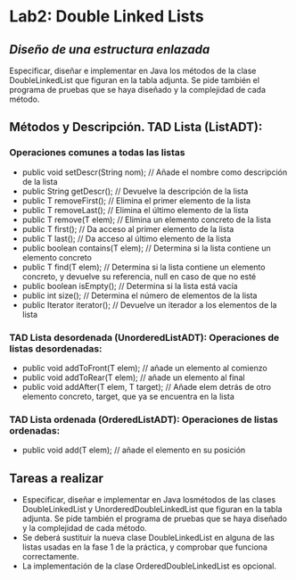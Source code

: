 # Lab2: Double Linked Lists

## _Diseño de una estructura enlazada_
Especificar, diseñar e implementar en Java los métodos de la clase DoubleLinkedList que figuran en la tabla adjunta. Se pide también el programa de pruebas que se haya diseñado y la complejidad de cada método.

## Métodos y Descripción. TAD Lista (ListADT): 
### Operaciones comunes a todas las listas
- public void setDescr(String nom); // Añade el nombre como descripción de la lista
- public String getDescr(); // Devuelve la descripción de la lista
- public T removeFirst(); // Elimina el primer elemento de la lista
- public T removeLast(); // Elimina el último elemento de la lista
- public T remove(T elem); // Elimina un elemento concreto de la lista
- public T first(); // Da acceso al primer elemento de la lista
- public T last(); // Da acceso al último elemento de la lista
- public boolean contains(T elem); // Determina si la lista contiene un elemento concreto
- public T find(T elem); // Determina si la lista contiene un elemento concreto, y devuelve su referencia, null en caso de que no esté
- public boolean isEmpty(); // Determina si la lista está vacía
- public int size(); // Determina el número de elementos de la lista
- public Iterator<T> iterator(); // Devuelve un iterador a los elementos de la lista

### TAD Lista desordenada (UnorderedListADT): Operaciones de listas desordenadas:
- public void addToFront(T elem); // añade un elemento al comienzo
- public void addToRear(T elem); // añade un elemento al final
- public void addAfter(T elem, T target); // Añade elem detrás de otro elemento concreto, target, que ya se encuentra en la lista

### TAD Lista ordenada (OrderedListADT): Operaciones de listas ordenadas:
- public void add(T elem); // añade el elemento en su posición

## Tareas a realizar
- Especificar, diseñar e implementar en Java losmétodos de las clases DoubleLinkedList y UnorderedDoubleLinkedList que figuran en la tabla adjunta. Se pide también el programa de pruebas que se haya diseñado y la complejidad de cada método.
- Se deberá sustituir la nueva clase DoubleLinkedList en alguna de las listas usadas en la fase 1 de la práctica, y comprobar que funciona correctamente.
- La implementación de la clase OrderedDoubleLinkedList es opcional.